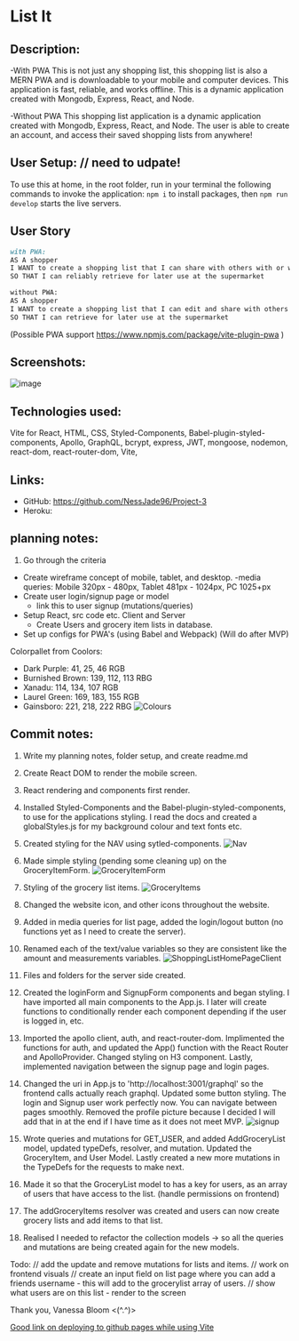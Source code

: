 # List It

## Description:

-With PWA
This is not just any shopping list, this shopping list is also a MERN PWA and is downloadable to your mobile and computer devices. This application is fast, reliable, and works offline. This is a dynamic application created with Mongodb, Express, React, and Node.

-Without PWA
This shopping list application is a dynamic application created with Mongodb, Express, React, and Node. The user is able to create an account, and access their saved shopping lists from anywhere!

## User Setup: // need to udpate!

To use this at home, in the root folder, run in your terminal the following commands to invoke the application:
`npm i` to install packages,
then `npm run develop` starts the live servers.

## User Story

```md
with PWA:
AS A shopper
I WANT to create a shopping list that I can share with others with or without an internet connection
SO THAT I can reliably retrieve for later use at the supermarket

without PWA:
AS A shopper
I WANT to create a shopping list that I can edit and share with others
SO THAT I can retrieve for later use at the supermarket
```

(Possible PWA support https://www.npmjs.com/package/vite-plugin-pwa )

## Screenshots:

![image](./assets/wireframe.PNG)

## Technologies used:

Vite for React, HTML, CSS, Styled-Components, Babel-plugin-styled-components, Apollo, GraphQL, bcrypt, express, JWT, mongoose, nodemon, react-dom, react-router-dom, Vite,

## Links:

- GitHub: https://github.com/NessJade96/Project-3
- Heroku:

## planning notes:

1. Go through the criteria

- Create wireframe concept of mobile, tablet, and desktop.
  -media queries: Mobile 320px - 480px, Tablet 481px - 1024px, PC 1025+px
- Create user login/signup page or model
  - link this to user signup (mutations/queries)
- Setup React, src code etc. Client and Server
  - Create Users and grocery item lists in database.
- Set up configs for PWA's (using Babel and Webpack) (Will do after MVP)

Colorpallet from Coolors:

- Dark Purple: 41, 25, 46 RGB
- Burnished Brown: 139, 112, 113 RBG
- Xanadu: 114, 134, 107 RGB
- Laurel Green: 169, 183, 155 RGB
- Gainsboro: 221, 218, 222 RBG
  ![Colours](./assets/Colour%20Theme.jpg)

## Commit notes:

1. Write my planning notes, folder setup, and create readme.md

2. Create React DOM to render the mobile screen.

3. React rendering and components first render.

4. Installed Styled-Components and the Babel-plugin-styled-components, to use for the applications styling. I read the docs and created a globalStyles.js for my background colour and text fonts etc.

5. Created styling for the NAV using sytled-components.
   ![Nav](./assets/Mobile-Nav-Style.jpg)

6. Made simple styling (pending some cleaning up) on the GroceryItemForm.
   ![GroceryItemForm](./assets/GroceryItemForm-styling.jpg)

7. Styling of the grocery list items.
   ![GroceryItems](./assets/GroceryListItems.jpg)

8. Changed the website icon, and other icons throughout the website.

9. Added in media queries for list page, added the login/logout button (no functions yet as I need to create the server).

10. Renamed each of the text/value variables so they are consistent like the amount and measurements variables.
    ![ShoppingListHomePageClient](./assets/MVP%20of%20grocery%20list%20CLIENT.jpg)

11. Files and folders for the server side created.

12. Created the loginForm and SignupForm components and began styling. I have imported all main components to the App.js. I later will create functions to conditionally render each component depending if the user is logged in, etc.

13. Imported the apollo client, auth, and react-router-dom. Implimented the functions for auth, and updated the App() function with the React Router and ApolloProvider. Changed styling on H3 component. Lastly, implemented navigation between the signup page and login pages.

14. Changed the uri in App.js to 'http://localhost:3001/graphql' so the frontend calls actually reach graphql. Updated some button styling. The login and Signup user work perfectly now. You can navigate between pages smoothly. Removed the profile picture because I decided I will add that in at the end if I have time as it does not meet MVP.
    ![signup](./assets/Signup%20page.jpg)

15. Wrote queries and mutations for GET_USER, and added AddGroceryList model, updated typeDefs, resolver, and mutation. Updated the GroceryItem, and User Model. Lastly created a new more mutations in the TypeDefs for the requests to make next.

16. Made it so that the GroceryList model to has a key for users, as an array of users that have access to the list. (handle permissions on frontend)

17. The addGroceryItems resolver was created and users can now create grocery lists and add items to that list.

18. Realised I needed to refactor the collection models -> so all the queries and mutations are being created again for the new models.

Todo:
// add the update and remove mutations for lists and items.
// work on frontend visuals
// create an input field on list page where you can add a friends username - this will add to the grocerylist array of users.
// show what users are on this list - render to the screen

Thank you, Vanessa Bloom <(^.^)>

[Good link on deploying to github pages while using Vite](https://dev.to/shashannkbawa/deploying-vite-app-to-github-pages-3ane)
